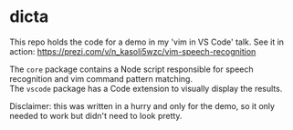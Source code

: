 # dicta

This repo holds the code for a demo in my 'vim in VS Code' talk. See it in action: https://prezi.com/v/n_kasoli5wzc/vim-speech-recognition  

The `core` package contains a Node script responsible for speech recognition and vim command pattern matching.  
The `vscode` package has a Code extension to visually display the results.

Disclaimer: this was written in a hurry and only for the demo, so it only needed to work but didn't need to look pretty.
